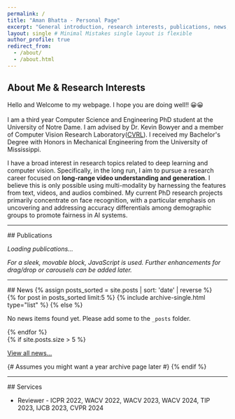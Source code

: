 ```yaml
---
permalink: /
title: "Aman Bhatta - Personal Page"
excerpt: "General introduction, research interests, publications, news, and services of Aman Bhatta."
layout: single # Minimal Mistakes single layout is flexible
author_profile: true
redirect_from:
  - /about/
  - /about.html
---
```


## About Me & Research Interests
Hello and Welcome to my webpage. I hope you are doing well!! 😀😀 <br><br>
I am a third year Computer Science and Engineering PhD student at the University of Notre Dame. I am advised by Dr. Kevin Bowyer and a member of Computer Vision Research Laboratory([CVRL](https://cvrl.nd.edu/)). I received my Bachelor's Degree with Honors in Mechanical Engineering from the University of Mississippi. 

I have a broad interest in research topics related to deep learning and computer vision. Specifically, in the long run, I aim to pursue a research career focused on **long-range video understanding and generation**. I believe this is only possible using multi-modality by harnessing the features from text, videos, and audios combined. My current PhD research projects primarily concentrate on face recognition, with a particular emphasis on uncovering and addressing accuracy differentials among demographic groups to promote fairness in AI systems.

---
<section id="publications">
  ## Publications
  <div id="publications-container" class="entries-grid">
    <!-- Publications will be loaded here by JavaScript -->
    <p><em>Loading publications...</em></p>
  </div>
  <p><em>For a sleek, movable block, JavaScript is used. Further enhancements for drag/drop or carousels can be added later.</em></p>
</section>

---
<section id="news">
  ## News
  {% assign posts_sorted = site.posts | sort: 'date' | reverse %}
  <div class="entries-list">
    {% for post in posts_sorted limit:5 %}
      {% include archive-single.html type="list" %}
    {% else %}
      <p>No news items found yet. Please add some to the <code>_posts</code> folder.</p>
    {% endfor %}
  </div>
  {% if site.posts.size > 5 %}
    <p><a href="/year-archive/">View all news...</a></p> {# Assumes you might want a year archive page later #}
  {% endif %}
</section>

---
<section id="services">
  ## Services
  <ul>
    <li>Reviewer - ICPR 2022, WACV 2022, WACV 2023, WACV 2024, TIP 2023, IJCB 2023, CVPR 2024</li>
    <!-- Add other services here as <li> elements -->
    <!-- Example: <li><i class="fas fa-chalkboard-teacher"></i> Mentored students for X program (2023)</li> -->
  </ul>
</section>

